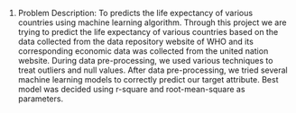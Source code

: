 1. Problem Description:
To predicts the life expectancy of various countries using machine learning algorithm. Through this project we are trying to predict the life expectancy of various countries based on the data collected from the data repository website of WHO and its corresponding economic data was collected from the united nation website. During data pre-processing, we used various techniques to treat outliers and null values. After data pre-processing, we tried several machine learning models to correctly predict our target attribute. Best model was decided using r-square and root-mean-square as parameters.

